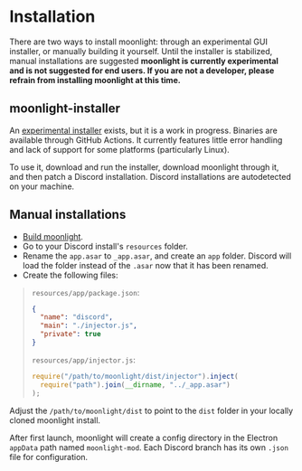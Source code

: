 # Installation

There are two ways to install moonlight: through an experimental GUI installer, or manually building it yourself. Until the installer is stabilized, manual installations are suggested **moonlight is currently experimental and is not suggested for end users. If you are not a developer, please refrain from installing moonlight at this time.**

## moonlight-installer

An [experimental installer](https://github.com/moonlight-mod/moonlight-installer) exists, but it is a work in progress. Binaries are available through GitHub Actions. It currently features little error handling and lack of support for some platforms (particularly Linux).

To use it, download and run the installer, download moonlight through it, and then patch a Discord installation. Discord installations are autodetected on your machine.

## Manual installations

- [Build moonlight](/docs/dev/setup).
- Go to your Discord install's `resources` folder.
- Rename the `app.asar` to `_app.asar`, and create an `app` folder. Discord will load the folder instead of the `.asar` now that it has been renamed.
- Create the following files:

> `resources/app/package.json`:
>
> ```json
> {
>   "name": "discord",
>   "main": "./injector.js",
>   "private": true
> }
> ```
>
> `resources/app/injector.js`:
>
> ```js
> require("/path/to/moonlight/dist/injector").inject(
>   require("path").join(__dirname, "../_app.asar")
> );
> ```

Adjust the `/path/to/moonlight/dist` to point to the `dist` folder in your locally cloned moonlight install.

After first launch, moonlight will create a config directory in the Electron `appData` path named `moonlight-mod`. Each Discord branch has its own `.json` file for configuration.
